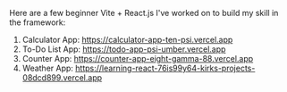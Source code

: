 Here are a few beginner Vite + React.js I've worked on to build my skill in the framework:

1. Calculator App: https://calculator-app-ten-psi.vercel.app
2. To-Do List App: https://todo-app-psi-umber.vercel.app
3. Counter App: https://counter-app-eight-gamma-88.vercel.app
4. Weather App: https://learning-react-76is99y64-kirks-projects-08dcd899.vercel.app
